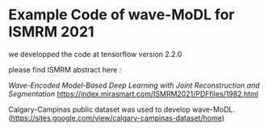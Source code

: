 # Example Code of wave-MoDL for ISMRM 2021

we developped the code at tensorflow version 2.2.0

please find ISMRM abstract here :

_Wave-Encoded Model-Based Deep Learning with Joint Reconstruction and Segmentation_
https://index.mirasmart.com/ISMRM2021/PDFfiles/1982.html



Calgary-Campinas public dataset was used to develop wave-MoDL.
(https://sites.google.com/view/calgary-campinas-dataset/home)
